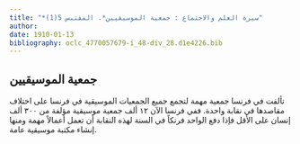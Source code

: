 ```yaml
---
title: "*سيرة العلم والاجتماع : جمعية الموسيقيين*. المقتبس 5(1)"
author: 
date: 1910-01-13
bibliography: oclc_4770057679-i_48-div_28.d1e4226.bib
---
```




##  جمعية الموسيقيين 


 تألفت في فرنسا جمعية مهمة لتجمع جميع الجمعيات الموسيقية في فرنسا على اختلاف مقاصدها في نقابة واحدة. ففي فرنسا الآن  ١٢  ألف  جمعية موسيقية مؤلفة من  ٣٠٠  ألف  إنسان على الأقل فإذا دفع الواحد فرنكاً في السنة لهذه النقابة أن تعمل أعمالاً مهمة ومنها إنشاء مكتبة موسيقية عامة.  
